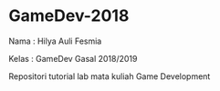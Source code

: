 # GameDev-2018

Nama  : Hilya Auli Fesmia

Kelas : GameDev Gasal 2018/2019

Repositori tutorial lab mata kuliah Game Development
